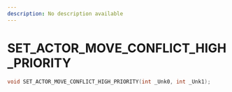 ```yaml
---
description: No description available 
---
```


# SET_ACTOR_MOVE_CONFLICT_HIGH_PRIORITY

```cpp
void SET_ACTOR_MOVE_CONFLICT_HIGH_PRIORITY(int _Unk0, int _Unk1);
```